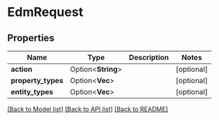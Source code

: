# EdmRequest

## Properties

Name | Type | Description | Notes
------------ | ------------- | ------------- | -------------
**action** | Option<**String**> |  | [optional]
**property_types** | Option<**Vec<String>**> |  | [optional]
**entity_types** | Option<**Vec<String>**> |  | [optional]

[[Back to Model list]](../README.md#documentation-for-models) [[Back to API list]](../README.md#documentation-for-api-endpoints) [[Back to README]](../README.md)


